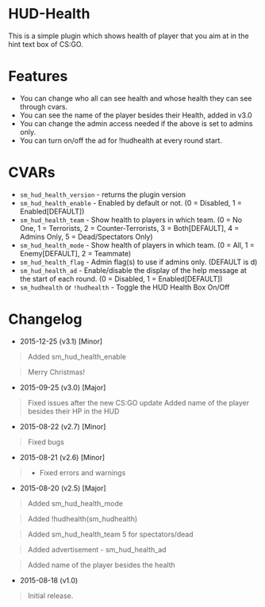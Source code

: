 # HUD-Health
This is a simple plugin which shows health of player that you aim at in the hint text box of CS:GO.

# Features
- You can change who all can see health and whose health they can see through cvars.
- You can see the name of the player besides their Health, added in v3.0
- You can change the admin access needed if the above is set to admins only.
- You can turn on/off the ad for !hudhealth at every round start.

# CVARs
- ```sm_hud_health_version``` - returns the plugin version
- ```sm_hud_health_enable``` - Enabled by default or not. (0 = Disabled, 1 = Enabled[DEFAULT])
- ```sm_hud_health_team``` - Show health to players in which team. (0 = No One, 1 = Terrorists, 2 = Counter-Terrorists, 3 = Both[DEFAULT], 4 = Admins Only, 5 = Dead/Spectators Only)
- ```sm_hud_health_mode``` - Show health of players in which team. (0 = All, 1 = Enemy[DEFAULT], 2 = Teammate)
- ```sm_hud_health_flag``` - Admin flag(s) to use if admins only. (DEFAULT is d)
- ```sm_hud_health_ad``` - Enable/disable the display of the help message at the start of each round. (0 = Disabled, 1 = Enabled[DEFAULT])
- ```sm_hudhealth``` or ```!hudhealth``` - Toggle the HUD Health Box On/Off

# Changelog
- 2015-12-25 (v3.1) [Minor]
 > Added sm_hud_health_enable
 
 > Merry Christmas!

- 2015-09-25 (v3.0) [Major]
 > Fixed issues after the new CS:GO update
 > Added name of the player besides their HP in the HUD

- 2015-08-22 (v2.7) [Minor]
 > Fixed bugs

- 2015-08-21 (v2.6) [Minor]
 >* Fixed errors and warnings

- 2015-08-20 (v2.5) [Major]
 > Added sm_hud_health_mode 
 
 > Added !hudhealth(sm_hudhealth)
 
 > Added sm_hud_health_team 5 for spectators/dead
 
 > Added advertisement - sm_hud_health_ad
 
 > Added name of the player besides the health
 

- 2015-08-18 (v1.0)
 > Initial release.
